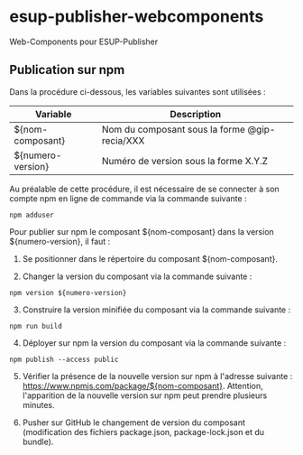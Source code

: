 # esup-publisher-webcomponents
Web-Components pour ESUP-Publisher

## Publication sur npm

Dans la procédure ci-dessous, les variables suivantes sont utilisées :

| Variable          | Description                                   |
| ------------------|---------------------------------------------- |
| ${nom-composant}  | Nom du composant sous la forme @gip-recia/XXX |
| ${numero-version} | Numéro de version sous la forme X.Y.Z         |

Au préalable de cette procédure, il est nécessaire de se connecter à son compte npm en ligne de commande via la commande suivante :

```shell
npm adduser
```

Pour publier sur npm le composant ${nom-composant} dans la version ${numero-version}, il faut :

1. Se positionner dans le répertoire du composant ${nom-composant}.

2. Changer la version du composant via la commande suivante :

```shell
npm version ${numero-version}
```

3. Construire la version minifiée du composant via la commande suivante :

```shell
npm run build
```

4. Déployer sur npm la version du composant via la commande suivante :

```shell
npm publish --access public
```

5. Vérifier la présence de la nouvelle version sur npm à l'adresse suivante : https://www.npmjs.com/package/${nom-composant}. Attention, l'apparition de la nouvelle version sur npm peut prendre plusieurs minutes.

6. Pusher sur GitHub le changement de version du composant (modification des fichiers package.json, package-lock.json et du bundle).
